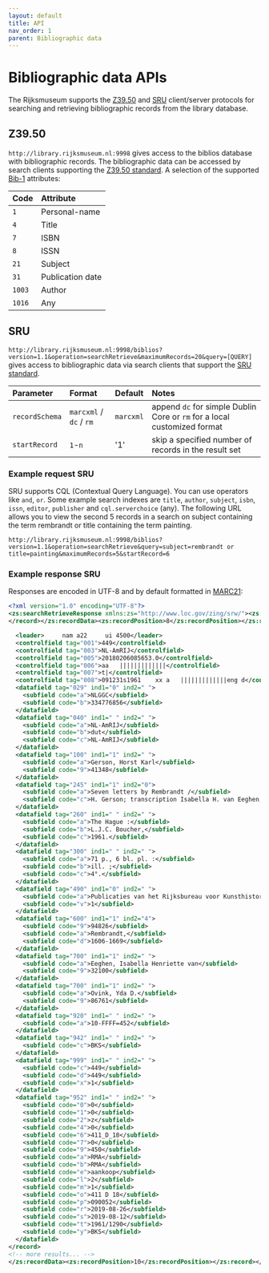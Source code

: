 ```yaml
---
layout: default
title: API
nav_order: 1
parent: Bibliographic data
---
```


# Bibliographic data APIs
The Rijksmuseum supports the [Z39.50](#z3950) and [SRU](#sru) client/server protocols for searching and retrieving bibliographic records from the library database.

## Z39.50
`http://library.rijksmuseum.nl:9998` gives access to the biblios database with bibliographic records. The bibliographic data can be accessed by search clients supporting the [Z39.50 standard](http://www.loc.gov/z3950/agency/). A selection of the supported [Bib-1](https://www.loc.gov/z3950/agency/defns/bib1.html) attributes:

| Code   | Attribute        |
|:-------|:-----------------|
| `1`    | Personal-name    |
| `4`    | Title            |
| `7`    | ISBN             |
| `8`    | ISSN             |
| `21`   | Subject          |
| `31`   | Publication date |
| `1003` | Author           |
| `1016` | Any              |


## SRU
`http://library.rijksmuseum.nl:9998/biblios?version=1.1&operation=searchRetrieve&maximumRecords=20&query=[QUERY]` gives access to bibliographic data via search clients that support the [SRU standard](http://www.loc.gov/standards/sru/).

| Parameter      | Format                  | Default   | Notes                                                                    |
|:---------------|:------------------------|:----------|:-------------------------------------------------------------------------|
| `recordSchema` | `marcxml` / `dc` / `rm` | `marcxml` | append `dc` for simple Dublin Core or `rm` for a local customized format |
| `startRecord`  | `1`-`n`                 | '1'       | skip a specified number of records in the result set                     |

### Example request SRU
SRU supports CQL (Contextual Query Language). You can use operators like `and`, `or`. Some example search indexes are `title`, `author`, `subject`, `isbn`, `issn`, `editor`, `publisher` and `cql.serverchoice` (any). The following URL allows you to view the second 5 records in a search on subject containing the term rembrandt or title containing the term painting.

```http
http://library.rijksmuseum.nl:9998/biblios?version=1.1&operation=searchRetrieve&query=subject=rembrandt or title=painting&maximumRecords=5&startRecord=6
```

### Example response SRU
Responses are encoded in UTF-8 and by default formatted in [MARC21](https://www.loc.gov/marc/bibliographic/):

```xml
<?xml version="1.0" encoding="UTF-8"?>
<zs:searchRetrieveResponse xmlns:zs="http://www.loc.gov/zing/srw/"><zs:version>1.1</zs:version><zs:numberOfRecords>3731</zs:numberOfRecords><zs:records><zs:record><zs:recordPacking>xml</zs:recordPacking><zs:recordData><record xmlns:xsi="http://www.w3.org/2001/XMLSchema-instance" xmlns="http://www.loc.gov/MARC21/slim" xsi:schemaLocation="http://www.loc.gov/MARC21/slim http://www.loc.gov/standards/marcxml/schema/MARC21slim.xsd">
</record></zs:recordData><zs:recordPosition>8</zs:recordPosition></zs:record><zs:record><zs:recordPacking>xml</zs:recordPacking><zs:recordData><record xmlns:xsi="http://www.w3.org/2001/XMLSchema-instance" xmlns="http://www.loc.gov/MARC21/slim" xsi:schemaLocation="http://www.loc.gov/MARC21/slim http://www.loc.gov/standards/marcxml/schema/MARC21slim.xsd">

  <leader>     nam a22     ui 4500</leader>
  <controlfield tag="001">449</controlfield>
  <controlfield tag="003">NL-AmRIJ</controlfield>
  <controlfield tag="005">20180206085653.0</controlfield>
  <controlfield tag="006">aa   |||||||||||||</controlfield>
  <controlfield tag="007">t|</controlfield>
  <controlfield tag="008">091231s1961    xx a   |||||||||||||eng d</controlfield>
  <datafield tag="029" ind1="0" ind2=" ">
    <subfield code="a">NLGGC</subfield>
    <subfield code="b">334776856</subfield>
  </datafield>
  <datafield tag="040" ind1=" " ind2=" ">
    <subfield code="a">NL-AmRIJ</subfield>
    <subfield code="b">dut</subfield>
    <subfield code="c">NL-AmRIJ</subfield>
  </datafield>
  <datafield tag="100" ind1="1" ind2=" ">
    <subfield code="a">Gerson, Horst Karl</subfield>
    <subfield code="9">41348</subfield>
  </datafield>
  <datafield tag="245" ind1="1" ind2="0">
    <subfield code="a">Seven letters by Rembrandt /</subfield>
    <subfield code="c">H. Gerson; transcription Isabella H. van Eeghen; transl. [from the Dutch] Yda D. Ovink.</subfield>
  </datafield>
  <datafield tag="260" ind1=" " ind2=" ">
    <subfield code="a">The Hague :</subfield>
    <subfield code="b">L.J.C. Boucher,</subfield>
    <subfield code="c">1961.</subfield>
  </datafield>
  <datafield tag="300" ind1=" " ind2=" ">
    <subfield code="a">71 p., 6 bl. pl. :</subfield>
    <subfield code="b">ill. ;</subfield>
    <subfield code="c">4°.</subfield>
  </datafield>
  <datafield tag="490" ind1="0" ind2=" ">
    <subfield code="a">Publicaties van het Rijksbureau voor Kunsthistorische Documentatie te 's-Gravenhage ;</subfield>
    <subfield code="v">1</subfield>
  </datafield>
  <datafield tag="600" ind1="1" ind2="4">
    <subfield code="9">94826</subfield>
    <subfield code="a">Rembrandt,</subfield>
    <subfield code="d">1606-1669</subfield>
  </datafield>
  <datafield tag="700" ind1="1" ind2=" ">
    <subfield code="a">Eeghen, Isabella Henriette van</subfield>
    <subfield code="9">32100</subfield>
  </datafield>
  <datafield tag="700" ind1="1" ind2=" ">
    <subfield code="a">Ovink, Yda D.</subfield>
    <subfield code="9">86761</subfield>
  </datafield>
  <datafield tag="920" ind1=" " ind2=" ">
    <subfield code="a">10-FFFF=452</subfield>
  </datafield>
  <datafield tag="942" ind1=" " ind2=" ">
    <subfield code="c">BKS</subfield>
  </datafield>
  <datafield tag="999" ind1=" " ind2=" ">
    <subfield code="c">449</subfield>
    <subfield code="d">449</subfield>
    <subfield code="x">1</subfield>
  </datafield>
  <datafield tag="952" ind1=" " ind2=" ">
    <subfield code="0">0</subfield>
    <subfield code="1">0</subfield>
    <subfield code="2">z</subfield>
    <subfield code="4">0</subfield>
    <subfield code="6">411_D_18</subfield>
    <subfield code="7">0</subfield>
    <subfield code="9">450</subfield>
    <subfield code="a">RMA</subfield>
    <subfield code="b">RMA</subfield>
    <subfield code="e">aankoop</subfield>
    <subfield code="l">2</subfield>
    <subfield code="m">1</subfield>
    <subfield code="o">411 D 18</subfield>
    <subfield code="p">090052</subfield>
    <subfield code="r">2019-08-26</subfield>
    <subfield code="s">2019-08-12</subfield>
    <subfield code="t">1961/1290</subfield>
    <subfield code="y">BKS</subfield>
  </datafield>
</record>
<!-- more results... -->
</zs:recordData><zs:recordPosition>10</zs:recordPosition></zs:record></zs:records></zs:searchRetrieveResponse>
```
